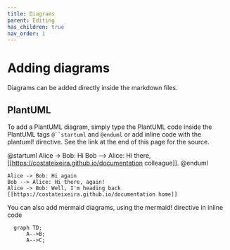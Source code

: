 ```yaml
---
title: Diagrams 
parent: Editing
has_children: true
nav_order: 1
---
```


# Adding diagrams

Diagrams can be added directly inside the markdown files.

## PlantUML

To add a PlantUML diagram, simply type the PlantUML code inside the PlantUML tags `@``startuml` and `@enduml`
or add inline code with the plantuml! directive. See the link at the end of this page for the source.


@startuml
Alice -> Bob: Hi
Bob --> Alice: Hi there, [[https://costateixeira.github.io/documentation colleague]].
@enduml


```plantuml!
Alice -> Bob: Hi again
Bob --> Alice: Hi there, again! 
Alice -> Bob: Well, I'm heading back [[https://costateixeira.github.io/documentation home]]
```


You can also add mermaid diagrams, using the mermaid! directive in inline code

```mermaid!
  graph TD;
      A-->B;
      A-->C;
```



